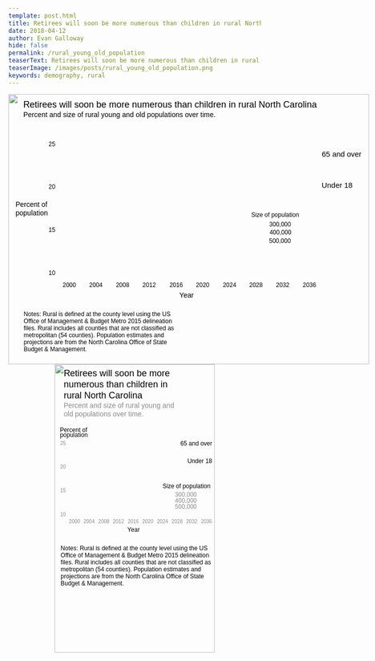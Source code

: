 ```yaml
---
template: post.html
title: Retirees will soon be more numerous than children in rural North Carolina.
date: 2018-04-12
author: Evan Galloway
hide: false
permalink: /rural_young_old_population
teaserText: Retirees will soon be more numerous than children in rural North Carolina.
teaserImage: /images/posts/rural_young_old_population.png
keywords: demography, rural
---
```

<style type='text/css' media='screen,print'>
	#g-bubble-plot-box .g-artboard {
		margin:0 auto;
	}
	#g-bubble-plot-box .g-artboard p {
		margin:0;
	}
	.g-aiAbs {
		position:absolute;
	}
	.g-aiImg {
		display:block;
		width:100% !important;
	}
	.g-aiSymbol {
		position: absolute;
		box-sizing: border-box;
	}
	.g-aiPointText p { white-space: nowrap; }
	#g-bubble-plot-desktop {
		position:relative;
		overflow:hidden;
	}
	#g-bubble-plot-desktop p {
		font-family:arial,helvetica,sans-serif;
		font-size:12px;
		line-height:14px;
		filter:alpha(opacity=100);
		-ms-filter:progid:DXImageTransform.Microsoft.Alpha(Opacity=100);
		opacity:1;
		letter-spacing:0em;
		text-align:left;
		color:rgb(0,0,0);
		text-transform:none;
		padding-bottom:0;
		padding-top:0;
		mix-blend-mode:normal;
		font-style:normal;
		height:auto;
	}
	#g-bubble-plot-desktop .g-pstyle0 {
		font-size:18px;
		line-height:22px;
		height:22px;
	}
	#g-bubble-plot-desktop .g-pstyle1 {
		font-size:14px;
		line-height:17px;
		height:17px;
	}
	#g-bubble-plot-desktop .g-pstyle2 {
		height:14px;
	}
	#g-bubble-plot-desktop .g-pstyle3 {
		font-size:15px;
		line-height:18px;
		height:18px;
	}
	#g-bubble-plot-desktop .g-cstyle0 {
		letter-spacing:-0.023em;
	}
	#g-bubble-plot-desktop .g-cstyle1 {
		letter-spacing:0.002em;
	}
	#g-bubble-plot-desktop .g-cstyle2 {
		letter-spacing:-0.014em;
	}
	#g-bubble-plot-desktop .g-cstyle3 {
		letter-spacing:-0.004em;
	}
	#g-bubble-plot-desktop .g-cstyle4 {
		letter-spacing:-0.016em;
	}
	#g-bubble-plot-desktop .g-cstyle5 {
		letter-spacing:-0.005em;
	}
	#g-bubble-plot-desktop .g-cstyle6 {
		letter-spacing:-0.006em;
	}
	#g-bubble-plot-desktop .g-cstyle7 {
		letter-spacing:-0.008em;
	}
	#g-bubble-plot-desktop .g-cstyle8 {
		letter-spacing:-0.007em;
	}
	#g-bubble-plot-desktop .g-cstyle9 {
		letter-spacing:-0.062em;
	}
	#g-bubble-plot-desktop .g-cstyle10 {
		letter-spacing:-0.01em;
	}
	#g-bubble-plot-desktop .g-cstyle11 {
		letter-spacing:-0.003em;
	}
	#g-bubble-plot-desktop .g-cstyle12 {
		letter-spacing:-0.017em;
	}
	#g-bubble-plot-mobile {
		position:relative;
		overflow:hidden;
	}
	#g-bubble-plot-mobile p {
		font-family:arial,helvetica,sans-serif;
		font-size:12px;
		line-height:14px;
		filter:alpha(opacity=100);
		-ms-filter:progid:DXImageTransform.Microsoft.Alpha(Opacity=100);
		opacity:1;
		letter-spacing:0em;
		text-align:left;
		color:rgb(0,0,0);
		text-transform:none;
		padding-bottom:0;
		padding-top:0;
		mix-blend-mode:normal;
		font-style:normal;
		height:auto;
	}
	#g-bubble-plot-mobile .g-pstyle0 {
		font-size:18px;
		line-height:22px;
	}
	#g-bubble-plot-mobile .g-pstyle1 {
		font-size:14px;
		line-height:17px;
		color:rgb(137,137,137);
	}
	#g-bubble-plot-mobile .g-pstyle2 {
		height:14px;
	}
	#g-bubble-plot-mobile .g-pstyle3 {
		font-size:10px;
		line-height:12px;
		height:12px;
		color:rgb(137,137,137);
	}
	#g-bubble-plot-mobile .g-pstyle4 {
		height:14px;
		color:rgb(137,137,137);
	}
	#g-bubble-plot-mobile .g-cstyle0 {
		letter-spacing:-0.023em;
	}
	#g-bubble-plot-mobile .g-cstyle1 {
		letter-spacing:0.002em;
	}
	#g-bubble-plot-mobile .g-cstyle2 {
		letter-spacing:-0.014em;
	}
	#g-bubble-plot-mobile .g-cstyle3 {
		letter-spacing:-0.004em;
	}
	#g-bubble-plot-mobile .g-cstyle4 {
		letter-spacing:-0.016em;
	}
	#g-bubble-plot-mobile .g-cstyle5 {
		letter-spacing:-0.005em;
	}
	#g-bubble-plot-mobile .g-cstyle6 {
		letter-spacing:-0.006em;
	}
	#g-bubble-plot-mobile .g-cstyle7 {
		letter-spacing:-0.008em;
	}
	#g-bubble-plot-mobile .g-cstyle8 {
		letter-spacing:-0.007em;
	}
	#g-bubble-plot-mobile .g-cstyle9 {
		letter-spacing:-0.062em;
	}
	#g-bubble-plot-mobile .g-cstyle10 {
		letter-spacing:-0.01em;
	}
	#g-bubble-plot-mobile .g-cstyle11 {
		letter-spacing:-0.003em;
	}
	#g-bubble-plot-mobile .g-cstyle12 {
		letter-spacing:-0.017em;
	}

@media screen and (max-width: 600){
		#g-bubble-plot-desktop {display: none;}
	}

@media screen and (min-width: 601){
		#g-bubble-plot-mobile {display: none;}
    }
    
</style>

<div id="g-bubble-plot-box" class="ai2html ai2html-box-v5">
	<div id="g-bubble-plot-desktop" class="g-artboard" style="width:720px; height:539.234042553191px;" data-aspect-ratio="1.335" data-min-width="720">
		<img id="g-bubble-plot-desktop-img" class="g-aiImg g-aiAbs" src="/rural_young_old_population/bubble-plot-desktop.png"/>
		<div id="g-ai0-1" class="g-Layer_1 g-aiAbs g-aiPointText" style="top:4.1997%;margin-top:-12.6px;left:4.1482%;width:608px;">
			<p class="g-pstyle0"><span class="g-cstyle0">R</span>etirees w<span class="g-cstyle1">i</span>ll <span class="g-cstyle1">s</span>oon be more nume<span class="g-cstyle1">r</span>ous th<span class="g-cstyle1">a</span>n child<span class="g-cstyle1">r</span>en in ru<span class="g-cstyle2">r</span>al No<span class="g-cstyle1">r</span>th Ca<span class="g-cstyle1">r</span>ol<span class="g-cstyle1">i</span>na</p>
		</div>
		<div id="g-ai0-2" class="g-Layer_1 g-aiAbs g-aiPointText" style="top:7.9334%;margin-top:-9.8px;left:4.1482%;width:406px;">
			<p class="g-pstyle1"><span class="g-cstyle0">P</span>ercent <span class="g-cstyle1">a</span>nd si<span class="g-cstyle3">z</span>e of ru<span class="g-cstyle4">r</span>al <span class="g-cstyle5">y</span>oung and o<span class="g-cstyle1">l</span>d populat<span class="g-cstyle1">i</span>ons <span class="g-cstyle6">o</span><span class="g-cstyle7">v</span>er t<span class="g-cstyle1">i</span>me.</p>
		</div>
		<div id="g-ai0-3" class="g-Layer_1 g-aiAbs g-aiPointText" style="top:18.7483%;margin-top:-8.1px;left:11.1584%;width:35px;">
			<p class="g-pstyle2">25</p>
		</div>
		<div id="g-ai0-4" class="g-Layer_1 g-aiAbs g-aiPointText" style="top:22.4867%;margin-top:-10.3px;left:86.913%;width:100px;">
			<p class="g-pstyle3">65 <span class="g-cstyle1">a</span>nd <span class="g-cstyle8">o</span><span class="g-cstyle7">v</span>er</p>
		</div>
		<div id="g-ai0-5" class="g-Layer_1 g-aiAbs g-aiPointText" style="top:33.9845%;margin-top:-10.3px;left:86.8623%;width:83px;">
			<p class="g-pstyle3">Under 18</p>
		</div>
		<div id="g-ai0-6" class="g-Layer_1 g-aiAbs g-aiPointText" style="top:34.5114%;margin-top:-8.1px;left:11.1584%;width:35px;">
			<p class="g-pstyle2">20</p>
		</div>
		<div id="g-ai0-7" class="g-Layer_1 g-aiAbs g-aiPointText" style="top:41.1287%;margin-top:-9.8px;left:1.9798%;width:89px;">
			<p class="g-pstyle1"><span class="g-cstyle0">P</span>ercent of </p>
		</div>
		<div id="g-ai0-8" class="g-Layer_1 g-aiAbs g-aiPointText" style="top:44.2813%;margin-top:-9.8px;left:1.9798%;width:87px;">
			<p class="g-pstyle1">popula<span class="g-cstyle1">t</span>ion</p>
		</div>
		<div id="g-ai0-9" class="g-Layer_1 g-aiAbs g-aiPointText" style="top:44.8965%;margin-top:-8.1px;left:67.3486%;width:117px;">
			<p class="g-pstyle2">Size of p<span class="g-cstyle1">o</span>pulation</p>
		</div>
		<div id="g-ai0-10" class="g-Layer_1 g-aiAbs g-aiPointText" style="top:48.42%;margin-top:-8.1px;left:72.3292%;width:65px;">
			<p class="g-pstyle2">30<span class="g-cstyle1">0</span>,000</p>
		</div>
		<div id="g-ai0-11" class="g-Layer_1 g-aiAbs g-aiPointText" style="top:50.4599%;margin-top:-8.1px;left:11.1584%;width:35px;">
			<p class="g-pstyle2">15</p>
		</div>
		<div id="g-ai0-12" class="g-Layer_1 g-aiAbs g-aiPointText" style="top:51.3872%;margin-top:-8.1px;left:72.4217%;width:65px;">
			<p class="g-pstyle2">40<span class="g-cstyle1">0</span>,000</p>
		</div>
		<div id="g-ai0-13" class="g-Layer_1 g-aiAbs g-aiPointText" style="top:54.5398%;margin-top:-8.1px;left:72.2883%;width:65px;">
			<p class="g-pstyle2">50<span class="g-cstyle1">0</span>,000</p>
		</div>
		<div id="g-ai0-14" class="g-Layer_1 g-aiAbs g-aiPointText" style="top:66.4085%;margin-top:-8.1px;left:11.1584%;width:35px;">
			<p class="g-pstyle2">10</p>
		</div>
		<div id="g-ai0-15" class="g-Layer_1 g-aiAbs g-aiPointText" style="top:70.8592%;margin-top:-8.1px;left:15.0387%;width:49px;">
			<p class="g-pstyle2">2000</p>
		</div>
		<div id="g-ai0-16" class="g-Layer_1 g-aiAbs g-aiPointText" style="top:70.8592%;margin-top:-8.1px;left:22.4028%;width:49px;">
			<p class="g-pstyle2">2004</p>
		</div>
		<div id="g-ai0-17" class="g-Layer_1 g-aiAbs g-aiPointText" style="top:70.8592%;margin-top:-8.1px;left:29.817%;width:49px;">
			<p class="g-pstyle2">2008</p>
		</div>
		<div id="g-ai0-18" class="g-Layer_1 g-aiAbs g-aiPointText" style="top:70.8592%;margin-top:-8.1px;left:37.1899%;width:49px;">
			<p class="g-pstyle2">2012</p>
		</div>
		<div id="g-ai0-19" class="g-Layer_1 g-aiAbs g-aiPointText" style="top:70.8592%;margin-top:-8.1px;left:44.6781%;width:49px;">
			<p class="g-pstyle2">2016</p>
		</div>
		<div id="g-ai0-20" class="g-Layer_1 g-aiAbs g-aiPointText" style="top:70.8592%;margin-top:-8.1px;left:52.0186%;width:49px;">
			<p class="g-pstyle2">2020</p>
		</div>
		<div id="g-ai0-21" class="g-Layer_1 g-aiAbs g-aiPointText" style="top:70.8592%;margin-top:-8.1px;left:59.4653%;width:49px;">
			<p class="g-pstyle2">2024</p>
		</div>
		<div id="g-ai0-22" class="g-Layer_1 g-aiAbs g-aiPointText" style="top:70.8592%;margin-top:-8.1px;left:66.8058%;width:49px;">
			<p class="g-pstyle2">2028</p>
		</div>
		<div id="g-ai0-23" class="g-Layer_1 g-aiAbs g-aiPointText" style="top:70.8592%;margin-top:-8.1px;left:74.2113%;width:49px;">
			<p class="g-pstyle2">2032</p>
		</div>
		<div id="g-ai0-24" class="g-Layer_1 g-aiAbs g-aiPointText" style="top:70.8592%;margin-top:-8.1px;left:81.6256%;width:49px;">
			<p class="g-pstyle2">2036</p>
		</div>
		<div id="g-ai0-25" class="g-Layer_1 g-aiAbs g-aiPointText" style="top:74.6949%;margin-top:-9.8px;left:47.3882%;width:51px;">
			<p class="g-pstyle1"><span class="g-cstyle9">Y</span>ear</p>
		</div>
		<div id="g-ai0-26" class="g-Layer_1 g-aiAbs" style="top:80.1136%;left:4.2317%;width:44.1667%;">
			<p>Notes<span class="g-cstyle1">:</span> <span class="g-cstyle10">R</span>u<span class="g-cstyle4">r</span>al i<span class="g-cstyle1">s</span> defined at <span class="g-cstyle1">t</span>he coun<span class="g-cstyle11">t</span>y le<span class="g-cstyle6">v</span>el using <span class="g-cstyle1">t</span>he US Office of <span class="g-cstyle1">M</span>anagement & Budge<span class="g-cstyle1">t</span> Metr<span class="g-cstyle1">o</span> 20<span class="g-cstyle1">1</span>5 del<span class="g-cstyle1">i</span>neati<span class="g-cstyle1">o</span>n files. <span class="g-cstyle7">R</span>u<span class="g-cstyle12">r</span>al <span class="g-cstyle1">i</span>ncludes <span class="g-cstyle1">a</span>ll countie<span class="g-cstyle1">s</span> that <span class="g-cstyle1">a</span>re not c<span class="g-cstyle1">l</span>ass<span class="g-cstyle1">i</span>fied a<span class="g-cstyle1">s</span> metropo<span class="g-cstyle1">l</span>it<span class="g-cstyle1">a</span>n (54 <span class="g-cstyle1">c</span>ounties<span class="g-cstyle1">)</span>. <span class="g-cstyle0">P</span>opula<span class="g-cstyle1">t</span>ion est<span class="g-cstyle1">i</span>mates <span class="g-cstyle1">a</span>nd project<span class="g-cstyle1">i</span>ons a<span class="g-cstyle1">r</span>e from the No<span class="g-cstyle1">r</span>th C<span class="g-cstyle1">a</span>rol<span class="g-cstyle1">i</span>na Office of St<span class="g-cstyle1">a</span>te Budget & M<span class="g-cstyle1">a</span>nagement.</p>
		</div>
	</div>
	<div id="g-bubble-plot-mobile" class="g-artboard" style="width:320px; height:575.234042553191px;" data-aspect-ratio="0.556" data-min-width="320" data-max-width="719">
		<img id="g-bubble-plot-mobile-img" class="g-aiImg g-aiAbs" src="/rural_young_old_population/bubble-plot-mobile.png"/>
		<div id="g-ai1-1" class="g-Layer_1 g-aiAbs" style="top:1.2169%;left:5.783%;width:92.5%;">
			<p class="g-pstyle0"><span class="g-cstyle0">R</span>etirees w<span class="g-cstyle1">i</span>ll <span class="g-cstyle1">s</span>oon be more </p>
			<p class="g-pstyle0">nume<span class="g-cstyle1">r</span>ous th<span class="g-cstyle1">a</span>n child<span class="g-cstyle1">r</span>en in </p>
			<p class="g-pstyle0">ru<span class="g-cstyle2">r</span>al No<span class="g-cstyle1">r</span>th Ca<span class="g-cstyle1">r</span>ol<span class="g-cstyle1">i</span>na</p>
		</div>
		<div id="g-ai1-2" class="g-Layer_1 g-aiAbs" style="top:12.8643%;left:5.7697%;width:70.9375%;">
			<p class="g-pstyle1"><span class="g-cstyle0">P</span>ercent <span class="g-cstyle1">a</span>nd si<span class="g-cstyle3">z</span>e of ru<span class="g-cstyle4">r</span>al <span class="g-cstyle5">y</span>oung and o<span class="g-cstyle1">l</span>d populat<span class="g-cstyle1">i</span>ons <span class="g-cstyle6">o</span><span class="g-cstyle7">v</span>er t<span class="g-cstyle1">i</span>me.</p>
		</div>
		<div id="g-ai1-3" class="g-Layer_1 g-aiAbs g-aiPointText" style="top:22.9641%;margin-top:-8.1px;left:3.4104%;width:80px;">
			<p class="g-pstyle2"><span class="g-cstyle0">P</span>ercent of </p>
		</div>
		<div id="g-ai1-4" class="g-Layer_1 g-aiAbs g-aiPointText" style="top:24.7025%;margin-top:-8.1px;left:3.4104%;width:77px;">
			<p class="g-pstyle2">popula<span class="g-cstyle1">t</span>ion</p>
		</div>
		<div id="g-ai1-5" class="g-Layer_1 g-aiAbs g-aiPointText" style="top:27.6578%;margin-top:-8.1px;left:78.5557%;width:85px;">
			<p class="g-pstyle2">65 <span class="g-cstyle1">a</span>nd <span class="g-cstyle8">o</span><span class="g-cstyle7">v</span>er</p>
		</div>
		<div id="g-ai1-6" class="g-Layer_1 g-aiAbs g-aiPointText" style="top:27.626%;margin-top:-6.9px;left:3.5929%;width:33px;">
			<p class="g-pstyle3">25</p>
		</div>
		<div id="g-ai1-7" class="g-Layer_1 g-aiAbs g-aiPointText" style="top:33.7423%;margin-top:-8.1px;left:82.9392%;width:71px;">
			<p class="g-pstyle2">Under 18</p>
		</div>
		<div id="g-ai1-8" class="g-Layer_1 g-aiAbs g-aiPointText" style="top:35.7966%;margin-top:-6.9px;left:3.5929%;width:33px;">
			<p class="g-pstyle3">20</p>
		</div>
		<div id="g-ai1-9" class="g-Layer_1 g-aiAbs g-aiPointText" style="top:42.4344%;margin-top:-8.1px;left:67.4665%;width:117px;">
			<p class="g-pstyle2">Size of p<span class="g-cstyle1">o</span>pulation</p>
		</div>
		<div id="g-ai1-10" class="g-Layer_1 g-aiAbs g-aiPointText" style="top:43.9672%;margin-top:-6.9px;left:3.5929%;width:33px;">
			<p class="g-pstyle3">15</p>
		</div>
		<div id="g-ai1-11" class="g-Layer_1 g-aiAbs g-aiPointText" style="top:45.3897%;margin-top:-8.1px;left:75.1893%;width:65px;">
			<p class="g-pstyle4">30<span class="g-cstyle1">0</span>,000</p>
		</div>
		<div id="g-ai1-12" class="g-Layer_1 g-aiAbs g-aiPointText" style="top:47.4758%;margin-top:-8.1px;left:75.1893%;width:65px;">
			<p class="g-pstyle4">40<span class="g-cstyle1">0</span>,000</p>
		</div>
		<div id="g-ai1-13" class="g-Layer_1 g-aiAbs g-aiPointText" style="top:49.5619%;margin-top:-8.1px;left:75.1893%;width:65px;">
			<p class="g-pstyle4">50<span class="g-cstyle1">0</span>,000</p>
		</div>
		<div id="g-ai1-14" class="g-Layer_1 g-aiAbs g-aiPointText" style="top:52.3117%;margin-top:-6.9px;left:3.5929%;width:33px;">
			<p class="g-pstyle3">10</p>
		</div>
		<div id="g-ai1-15" class="g-Layer_1 g-aiAbs g-aiPointText" style="top:54.7455%;margin-top:-6.9px;left:9.0171%;width:44px;">
			<p class="g-pstyle3">2000</p>
		</div>
		<div id="g-ai1-16" class="g-Layer_1 g-aiAbs g-aiPointText" style="top:54.7455%;margin-top:-6.9px;left:18.1254%;width:44px;">
			<p class="g-pstyle3">2004</p>
		</div>
		<div id="g-ai1-17" class="g-Layer_1 g-aiAbs g-aiPointText" style="top:54.7455%;margin-top:-6.9px;left:27.2956%;width:44px;">
			<p class="g-pstyle3">2008</p>
		</div>
		<div id="g-ai1-18" class="g-Layer_1 g-aiAbs g-aiPointText" style="top:54.7455%;margin-top:-6.9px;left:54.7556%;width:44px;">
			<p class="g-pstyle3">2020</p>
		</div>
		<div id="g-ai1-19" class="g-Layer_1 g-aiAbs g-aiPointText" style="top:54.7455%;margin-top:-6.9px;left:63.9662%;width:44px;">
			<p class="g-pstyle3">2024</p>
		</div>
		<div id="g-ai1-20" class="g-Layer_1 g-aiAbs g-aiPointText" style="top:54.7455%;margin-top:-6.9px;left:73.0451%;width:44px;">
			<p class="g-pstyle3">2028</p>
		</div>
		<div id="g-ai1-21" class="g-Layer_1 g-aiAbs g-aiPointText" style="top:54.7455%;margin-top:-6.9px;left:82.2047%;width:44px;">
			<p class="g-pstyle3">2032</p>
		</div>
		<div id="g-ai1-22" class="g-Layer_1 g-aiAbs g-aiPointText" style="top:54.7455%;margin-top:-6.9px;left:36.4149%;width:44px;">
			<p class="g-pstyle3">2012</p>
		</div>
		<div id="g-ai1-23" class="g-Layer_1 g-aiAbs g-aiPointText" style="top:54.7455%;margin-top:-6.9px;left:45.6767%;width:44px;">
			<p class="g-pstyle3">2016</p>
		</div>
		<div id="g-ai1-24" class="g-Layer_1 g-aiAbs g-aiPointText" style="top:54.7455%;margin-top:-6.9px;left:91.3749%;width:44px;">
			<p class="g-pstyle3">2036</p>
		</div>
		<div id="g-ai1-25" class="g-Layer_1 g-aiAbs g-aiPointText" style="top:57.5587%;margin-top:-8.1px;left:45.4844%;width:47px;">
			<p class="g-pstyle2"><span class="g-cstyle9">Y</span>ear</p>
		</div>
		<div id="g-ai1-26" class="g-Layer_1 g-aiAbs" style="top:62.5832%;left:3.863%;width:99.375%;">
			<p>Notes<span class="g-cstyle1">:</span> <span class="g-cstyle10">R</span>u<span class="g-cstyle4">r</span>al i<span class="g-cstyle1">s</span> defined at <span class="g-cstyle1">t</span>he coun<span class="g-cstyle11">t</span>y le<span class="g-cstyle6">v</span>el using <span class="g-cstyle1">t</span>he US Office of <span class="g-cstyle1">M</span>anagement & Budge<span class="g-cstyle1">t</span> Metr<span class="g-cstyle1">o</span> 20<span class="g-cstyle1">1</span>5 del<span class="g-cstyle1">i</span>neati<span class="g-cstyle1">o</span>n files. <span class="g-cstyle7">R</span>u<span class="g-cstyle12">r</span>al <span class="g-cstyle1">i</span>ncludes <span class="g-cstyle1">a</span>ll countie<span class="g-cstyle1">s</span> that <span class="g-cstyle1">a</span>re not c<span class="g-cstyle1">l</span>ass<span class="g-cstyle1">i</span>fied a<span class="g-cstyle1">s</span> metropo<span class="g-cstyle1">l</span>it<span class="g-cstyle1">a</span>n (54 <span class="g-cstyle1">c</span>ounties<span class="g-cstyle1">)</span>. <span class="g-cstyle0">P</span>opula<span class="g-cstyle1">t</span>ion est<span class="g-cstyle1">i</span>mates <span class="g-cstyle1">a</span>nd project<span class="g-cstyle1">i</span>ons a<span class="g-cstyle1">r</span>e from the No<span class="g-cstyle1">r</span>th C<span class="g-cstyle1">a</span>rol<span class="g-cstyle1">i</span>na Office of St<span class="g-cstyle1">a</span>te Budget & M<span class="g-cstyle1">a</span>nagement.</p>
		</div>
	</div>

</div>
